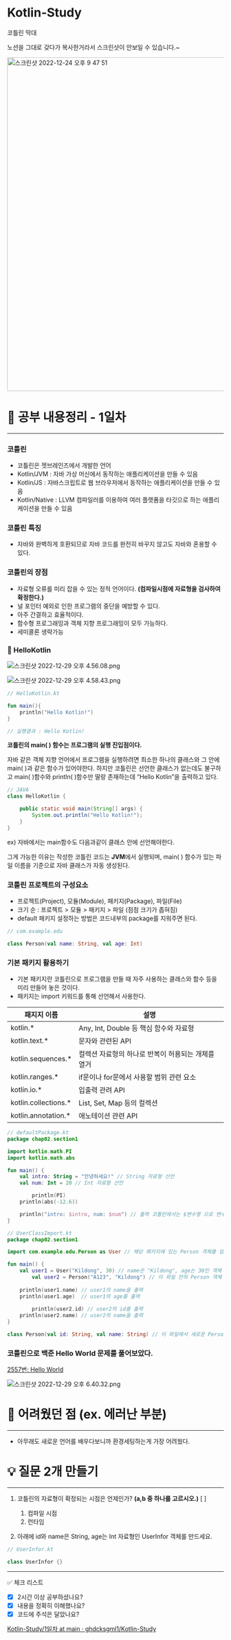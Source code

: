 # Kotlin-Study

코틀린 딱대

노션을 그대로 갖다가 복사한거라서 스크린샷이 안보일 수 있습니다.~

<img width="776" alt="스크린샷 2022-12-24 오후 9 47 51" src="https://user-images.githubusercontent.com/79779676/209934309-8d791a42-5ddf-4849-be61-6bbd90e822c6.png">

# 📘 공부 내용정리 - 1일차

---

### 코틀린

- 코틀린은 젯브레인즈에서 개발한 언어
- Kotlin/JVM : 자바 가상 머신에서 동작하는 애플리케이션을 만들 수 있음
- Kotlin/JS : 자바스크립트로 웹 브라우저에서 동작하는 애플리케이션을 만들 수 있음
- Kotlin/Native : LLVM 컴파일러를 이용하여 여러 플랫폼을 타깃으로 하는 애플리케이션을 만들 수 있음

### 코틀린 특징

- 자바와 완벽하게 호환되므로 자바 코드를 완전히 바꾸지 않고도 자바와 혼용할 수 있다.

### 코틀린의 장점

- 자료형 오류를 미리 잡을 수 있는 정적 언어이다. **(컴파일시점에 자료형을 검사하여 확정한다.)**
- 널 포인터 예외로 인한 프로그램의 중단을 예방할 수 있다.
- 아주 간결하고 효율적이다.
- 함수형 프로그래밍과 객체 지향 프로그래밍이 모두 가능하다.
- 세미콜론 생략가능

### 🙌 HelloKotlin

![스크린샷 2022-12-29 오후 4.56.08.png](https://s3-us-west-2.amazonaws.com/secure.notion-static.com/db9c5ce4-b9ba-44e7-8d93-ce7ace9fab73/%E1%84%89%E1%85%B3%E1%84%8F%E1%85%B3%E1%84%85%E1%85%B5%E1%86%AB%E1%84%89%E1%85%A3%E1%86%BA_2022-12-29_%E1%84%8B%E1%85%A9%E1%84%92%E1%85%AE_4.56.08.png)

![스크린샷 2022-12-29 오후 4.58.43.png](https://s3-us-west-2.amazonaws.com/secure.notion-static.com/ddfaaa2a-76c7-46a5-b441-6e5c370bbe08/%E1%84%89%E1%85%B3%E1%84%8F%E1%85%B3%E1%84%85%E1%85%B5%E1%86%AB%E1%84%89%E1%85%A3%E1%86%BA_2022-12-29_%E1%84%8B%E1%85%A9%E1%84%92%E1%85%AE_4.58.43.png)

```kotlin
// HelloKotlin.kt

fun main(){
	println("Hello Kotlin!")
}

// 실행결과 : Hello Kotlin!
```

**코틀린의 main( ) 함수는 프로그램의 실행 진입점이다.**

자바 같은 객체 지향 언어에서 프로그램을 실행하려면 최소한 하나의 클래스와 그 안에 main( )과 같은 함수가 있어야한다. 하지만 코틀린은 선언한 클래스가 없는데도 불구하고 main( )함수와 println( )함수만 딸랑 존재하는데 “Hello Kotlin”을 출력하고 있다.

```java
// JAVA
class HelloKotlin {

	public static void main(String[] args) {
		System.out.println("Hello Kotlin!");
	}
}
```

ex) 자바에서는 main함수도 다음과같이 클래스 안에 선언해야한다.

그게 가능한 이유는 작성한 코틀린 코드는 **JVM**에서 실행되며, main( ) 함수가 있는 파일 이름을 기준으로 자바 클래스가 자동 생성된다.

### 코틀린 프로젝트의 구성요소

- 프로젝트(Project), 모듈(Module), 패키지(Package), 파일(File)
- 크기 순 : 프로젝트 > 모듈 > 패키지 > 파일 (점점 크기가 좁혀짐)
- default 패키지 설정하는 방법은 코드내부의 package를 지워주면 된다.

```kotlin
// com.example.edu

class Person(val name: String, val age: Int)
```

### 기본 패키지 활용하기

- 기본 패키지란 코틀린으로 프로그램을 만들 때 자주 사용하는 클래스와 함수 등을 미리 만들어 놓은 것이다.
- 패키지는 import 키워드를 통해 선언해서 사용한다.

| 패지지 이름 | 설명 |
| --- | --- |
| kotlin.* | Any, Int, Double 등 핵심 함수와 자료형 |
| kotlin.text.* | 문자와 관련된 API |
| kotlin.sequences.* | 컬렉션 자료형의 하나로 반복이 허용되는 개체를 열거 |
| kotlin.ranges.* | if문이나 for문에서 사용할 범위 관련 요소 |
| kotlin.io.* | 입출력 관려 API |
| kotlin.collections.* | List, Set, Map 등의 컬렉션 |
| kotlin.annotation.* | 애노테이션 관련 API |

```kotlin
// defaultPackage.kt
package chap02.section1

import kotlin.math.PI
import kotlin.math.abs

fun main() {
    val intro: String = "안녕하세요!" // String 자료형 선언
    val num: Int = 20 // Int 자료형 선언

		println(PI)
    println(abs(-12.6))

    println("intro: $intro, num: $num") // 출력 코틀린에서는 $변수명 으로 변수를 출력할 수 있다.
}
```

```kotlin
// UserClassImport.kt
package chap02.section1

import com.example.edu.Person as User // 해당 패키지에 있는 Person 객체를 임포트해온다. 하지만, 이 클래스에서는 User로 이름을 정의한다.

fun main() {
    val user1 = User("Kildong", 30) // name은 "Kildong", age는 30인 객체 생성
		val user2 = Person("A123", "Kildong") // 이 파일 안의 Person 객체 생성
    
    println(user1.name) // user1의 name을 출력
    println(user1.age)  // user1의 age를 출력
		
		println(user2.id) // user2의 id를 출력
    println(user2.name) // user2의 name을 출력
}

class Person(val id: String, val name: String) // 이 파일에서 새로운 Person 객체를 정의한다.
```

### 코틀린으로 백준 Hello World 문제를 풀어보았다.

[2557번: Hello World](https://www.acmicpc.net/problem/2557)

![스크린샷 2022-12-29 오후 6.40.32.png](https://s3-us-west-2.amazonaws.com/secure.notion-static.com/2ea849d3-040f-43e6-a1d8-c2c7e38146eb/%E1%84%89%E1%85%B3%E1%84%8F%E1%85%B3%E1%84%85%E1%85%B5%E1%86%AB%E1%84%89%E1%85%A3%E1%86%BA_2022-12-29_%E1%84%8B%E1%85%A9%E1%84%92%E1%85%AE_6.40.32.png)

# 🥲 어려웠던 점 (ex. 에러난 부분)

---

- 아무래도 새로운 언어를 배우다보니까 환경세팅하는게 가장 어려웠다.

# 💡 질문 2개 만들기

---

1. 코틀린의 자료형이 확정되는 시점은 언제인가? **(a,b 중 하나를 고르시오.)**   [       ]
    1. 컴파일 시점
    2. 런타임

1. 아래에 id와 name은 String, age는 Int 자료형인 UserInfor 객체를 만드세요.

```kotlin
// UserInfor.kt

class UserInfor {}
```

---

<aside>
✅ 체크 리스트

- [x]  2시간 이상 공부하셨나요?
- [x]  내용을 정확히 이해했나요?
- [x]  코드에 주석은 달았나요?
</aside>

[Kotlin-Study/1일차 at main · ghdcksgml1/Kotlin-Study](https://github.com/ghdcksgml1/Kotlin-Study/tree/main/1%EC%9D%BC%EC%B0%A8)

<br><br><br><br>

# 📘 공부 내용정리 - 2일차

---

### val과 var의 차이점

- val : 최초로 지정한 변수의 값으로 초기화하고 더 이상 바꿀 수 없는 읽기 전용 변수가 된다. **(java의 final)**
- var : 최초로 지정한 변수의 초깃값이 있더라고 값을 바꿀 수 있다.

**(책에서는 val로 변수를 선언해 놓고, 변경해야 할 때 var로 바꾸는 방법을 권장하고 있음)**

![스크린샷 2022-12-30 오후 1.35.02.png](https://s3-us-west-2.amazonaws.com/secure.notion-static.com/07309e86-da18-4bbd-8d95-ca369732c613/%E1%84%89%E1%85%B3%E1%84%8F%E1%85%B3%E1%84%85%E1%85%B5%E1%86%AB%E1%84%89%E1%85%A3%E1%86%BA_2022-12-30_%E1%84%8B%E1%85%A9%E1%84%92%E1%85%AE_1.35.02.png)

```kotlin
val username = "Kildong" // 코틀린이 자료형을 추론하여 username의 자료형을 String으로 결정한다.
var username // (Error!) 자료형을 지정하지 않은 변수는 사용할 수 없다.
```

**정리 : 값을 할당하지 않으면서 변수를 선언할 수는 없다.**

```kotlin
// ValVar.kt
package chap02.section2

fun main( ) {
    val number = 10 // number 변수는 Int형으로 추론
    var language = "Korean" // language 변수는 String으로 추론
    val secondNumber: Int = 20 // secondNumber 변수는 자료형을 Int형으로 명시적으로 지정
    language = "English" // var 키워드로 선언한 변수는 값을 다시 할당할 수 있음

    println("number: $number") // number 출력
    println("language: $language") // language 출력 (기존 Korean에서 English로 바뀌었다.)
    println("secondNumber: $secondNumber") // secondNumber 출력
}
```

### 변수명을 지을 때 주의사항

- 변수 이름은 123abc와 같이 숫자로 시작하면 안 된다.
- 변수 이름에는 while, if와 같이 코틀린에서 사용되는 키워드를 쓸 수 없다.
- 변수 이름은 의미 있는 단어를 사용하여 만드는 것이 좋다.
- 여러 단어를 사용하여 변수 이름을 지을 때 카멜 표기법을 사용하는 것이 좋다. (ex. userName, userInfor)

### 자료형 (참조형과 기본형)

- 기본형 : int, double, long, float **(JAVA 기준)**
- 참조형 : String, Integer, Double, Date **(JAVA 기준)**

코틀린은 참조형만 사용한다. **(기존에 성능 최적화를 위해 참조형을 기본형으로 바꾸는 불필요한 작업을 없애줌.)**

참조형만 사용하는 것 같지만, 컴파일 과정을 거치면 참조형이 기본형으로 바뀐다. (자동으로 최적화 수행)

## 코틀린의 자료형

### 정수 자료형

| 자료형 | 크기 | 값의 범위 |
| --- | --- | --- |
| Long | 8바이트(64비트) | -2^63 ~ 2^63-1 |
| Int | 4바이트(32비트) | -2^31 ~ 2^31-1 |
| Short | 2바이트(16비트) | -2^15 ~ 2^15-1 |
| Byte | 1바이트(8비트) | -2^7 ~ 2^7-1 |

### 부호가 없는 정수 자료형 (unsigned)

| 자료형 | 크기 | 값의 범위 |
| --- | --- | --- |
| ULong | 8바이트(64비트) | 2^64-1 |
| UInt | 4바이트(32비트) | 2^32-1 |
| UShort | 2바이트(16비트) | 2^16-1 |
| UByte | 1바이트(8비트) | 2^8-1 |

💡 **꿀팁 : 언더스코어로 자릿값을 구분할 수 있다.**

```kotlin
val number: Int = 1_000_000 // 백만
```

### 실수 자료형

| 자료형 | 크기 | 값의 범위 |
| --- | --- | --- |
| Double | 8바이트(64비트) | 약 4.9E - 324 ~ 1.7E + 308 |
| Float | 4바이트(32비트) | 약 1.4E - 45 ~ 3.4E + 38 |

```kotlin
val exp01 = 3.14 // Double
val exp02 = 3.14F // Float
```

💡 **꿀팁 : 부동 소수점 옮기기**

```kotlin
val exp03 = 3.14E2 // 314
val exp04 = 3.14E-2 // 0.0314
```

```kotlin
// MinMax.kt
package chap02.section2

fun main() {
    println("Byte min: ${Byte.MIN_VALUE}, max: ${Byte.MAX_VALUE}")
    println("Short min: ${Short.MIN_VALUE}, max: ${Short.MAX_VALUE}")
    println("Int min: ${Int.MIN_VALUE}, max: ${Int.MAX_VALUE}")
    println("Long min: ${Long.MIN_VALUE}, max: ${Long.MAX_VALUE}")
    println("Float min: ${Float.MIN_VALUE}, max: ${Float.MAX_VALUE}")
    println("Double min: ${Double.MIN_VALUE}, max: ${Double.MAX_VALUE}")
}

-- 실행결과 --
Byte min: -128, max: 127
Short min: -32768, max: 32767
Int min: -2147483648, max: 2147483647
Long min: -9223372036854775808, max: 9223372036854775807
Float min: 1.4E-45, max: 3.4028235E38
Double min: 4.9E-324, max: 1.7976931348623157E308
```

### 논리 자료형

| 자료형 | 크기 | 값의 범위 |
| --- | --- | --- |
| Boolean | 1비트 | true, false |

```kotlin
val isOpen = true // Boolean형으로 추론
val isUploaded: Boolean // 변수를 선언만 한 경우 자료형을 반드시 명시
```

### 문자 자료형 (음수 존재 x)

| 자료형 | 크기 | 값의 범위 |
| --- | --- | --- |
| Char | 2바이트(16비트) | 0 ~ 2^15 - 1 |

```kotlin
val ch = 'c' // ch는 Char로 추론
val ch2: Char // 변수를 선언만 한 경우 자료형을 반드시 명시
```

```kotlin
val ch = 'A'
println("${ch + 1}") // B

val chNum: Char = 65 // (Error!) 숫자를 사용하여 선언하는 것은 금지
val code: Int = 65
val chFromCode: Char = code.toChar() // code에 해당하는 문자를 할당
println(chFromCode) // A

val ch4: Char = 'ab' // (Error!) 두개 이상의 문자를 담을 수 없다.
```

```kotlin
// StringTest.kt
package chap02.section2

fun main() {
    var str1: String = "Hello"
    var str2: String = "World"
    var str3: String = "Hello"

    println("str1 === str2: ${str1 === str2}")
    println("str1 === str3: ${str1 === str3}")
}

-- 실행결과 --
str1 === str2: false
str1 === str3: true
```

str1과 str3는 같은 문자열을 사용하기 때문에 같은 곳을 참조해서 ‘===’결과 true가 반환됨.

### 형식화된 다중 문자열 출력해 보기

```kotlin
// FormattedString.kt
package chap02.section2

fun main() {
    val num = 10
    val formattedString = """
        var a = 6
        var b = "Kotlin"
        println(a + num)
        """
    println(formattedString)
}

-- 실행결과 --
				var a = 6
        var b = "Kotlin"
        println(a + num)
```

### 자료형에 별명 붙이기

- typealias 라는 키워드를 사용한다.

```kotlin
typealias Username = String // String을 Username이라고 부를게~
val user: Username = "Kildong" // String자료형 선언
```

### null을 허용한 변수 검사하기

- 코틀린은 변수를 사용할 때 반드시 값이 할당되어 있어야 한다는 원칙이 있다.
- 만약 값이 할당되지 않은 변수를 사용하면 코틀린에서 오류가 발생한다.
- null 상태인 변수를 허용하려면 물음표(?) 기호를 사용해 선언해야 한다.

```kotlin
// NullTest.kt
package chap02.section3

fun main() {
    var str1: String = "Hello Kotlin"
    str1 = null // (Error!)
    println("str1: $str1")
}

---------------------------------------

package chap02.section3

fun main() {
    var str1: String? = "Hello Kotlin"
    str1 = null
    println("str1: $str1")
}
```

### 세이프 콜

- 세이프 콜이란 null이 할당되어 있을 가능성이 있는 변수를 검사하여 안전하게 호출할 수 있도록 도와주는 기법을 말한다.
- 호출할 변수 뒤에 ?.를 작성하면 된다.

```kotlin
println("str1: ${str1?.length}") // str1을 세이프 콜로 안전하게 호출
```

### non-null 단정 기호

- non-null은 변수에 할당된 값이 null이 아님을 단정하므로 컴파일러가 null 검사 없이 무시한다.
- 하지만, 실행 중에 NPE을 발생시킨다.

### 세이프 콜과 엘비스 연산자를 활용한 안전하게 null 사용하기

- 엘비스 연산자는 변수가 null인지 아닌지 검사하여 null이 아니라면 왼쪽 식을 그대로 실행하고, null이라면 오른쪽 식을 진행한다. (3항 연산자)

```kotlin
// SafeCallandElvis.kt
package chap02.section3

fun main() {
    var str1: String? = "Hello Kotlin"
    str1 = null

    println("str1: $str1 length: ${str1?.length ?: -1}")
}
```

### 자료형 변환

- 코틀린에서는 자바와는 다르게 자료형이 자동으로 변환되지 않는다. 따라서, 자료형을 바꿔주는 메서드를 활용해야한다.

```kotlin
val a: Int = 1
val b: Double = a // (Error!)
val c: Int = 1.1 // (Error!)
---------------------------

val b: Double = a.toDouble()
```

### 이중 등호(==)와 삼중 등호(===)

- 이중등호(==) : 단순히 값만 비교할 때 이중 등호를 사용한다.
- 삼중등호(===) : 값과 상관없이 참조가 동일하면 true를 반환한다.

```kotlin
package chap02.section3

fun main() {
    val a: Int = 128
    val b = a
    println(a === b) // 자료형이 기본형인 int형이 되어 값이 동일하므로 true

    var c: Int? = a
    val d: Int? = a
    val e: Int? = c
    c = 129
    println(c == d) // 값의 내용만 비교하는 경우 동일하므로 true
    println(c === d) // 값의 내용은 같지만 참조 주소를 비교해 다른 객체(주소 다름)이므로 false
    println(c === e) // 값의 내용도 같고 참조된 객체도 동일(주소 동일)하므로 true
}
```

Int?형으로 선언하게되면 참조형으로 저장된다. **(Int형은 겉으론 참조형이지만 자바 클래스 변환과정에서 기본형으로 변환됨.)**

![스크린샷 2022-12-30 오후 4.21.26.png](https://s3-us-west-2.amazonaws.com/secure.notion-static.com/8993646e-82d3-48c0-a96c-4d012a42a803/%E1%84%89%E1%85%B3%E1%84%8F%E1%85%B3%E1%84%85%E1%85%B5%E1%86%AB%E1%84%89%E1%85%A3%E1%86%BA_2022-12-30_%E1%84%8B%E1%85%A9%E1%84%92%E1%85%AE_4.21.26.png)

### 스마트 캐스트

- 어떤 값이 정수일 수도 있고, 실수일 수도 있을 때 그때마다 자료형을 변환해야하는 번거로움을 해소해주는 객체
- Number를 사용한다.

```kotlin
// NumberTest.kt
package chap02.section3

fun main() {
    var test: Number = 12.2
    println("${test}")

    test = 12
    println("$test")

    test = 120L
    println("$test")

    test += 12.0f
    println("$test")
}
```

### 자료형 검사하기 (자바의 instance of)

- 변수의 자료형을 알아낼 때에는 is 키워드를 사용하면 된다.
- is의 왼쪽 항의 변수가 오른쪽 항의 자료형과 같으면 true를, 아니면 false를 반환한다.

```kotlin
package chap02.section3

fun main() {
    val num = 256

    if(num is Int){ // num이 Int일 때
        println(num)
    } else if(num !is Int) { // num이 Int가 아닐 때
        println("Not a Int")
    }
}
```

### as에 의한 스마트 캐스트

- as는 형 변환이 가능하지 않으면 예외를 발생 시킨다.

```kotlin
val x: String = y as String

// y가 null이 아니면 String으로 형 변환되어 x에 할당된다. y가 null이면 형 변환을 할 수 없으므로
// 예외가 발생한다.

// null 가능성까지 고려하여 예외 발생을 피하려고 하는 경우 아래와 같이 작성 가능
val x: String? = y as? String
```

### 묵시적 변환

- Any형은 자료형이 특별히 정해지지 않은 경우에만 사용한다. **(JAVA의 Object와 비슷하다.)**
- 모든 클래스의 부모클래스이다.

```kotlin
// AnyCasting.kt
package chap02.section3

fun main() {
    var a: Any = 1
    a = 20L
    a = "asdfasf" // 어떠한 형 변환을 하더라도 예외가 발생하지 않는다.
    println("a: $a type: ${a.javaClass}")
}
```

```kotlin
// AnyArgTest.kt
package chap02.section3

fun main() {
    check("hello") // 문자열 인자
    check(5) // Int형 인자
}

fun check(x: Any) { // Any이기 때문에 유연하게 인자를 받을 수 있다.
    if (x is String) {
        println("x is String: $x")
    }
    if (x is Int) {
        println("x is Int: $x")
    }

}
```

### 산술 연산자의 종류

![스크린샷 2022-12-30 오후 4.38.26.png](https://s3-us-west-2.amazonaws.com/secure.notion-static.com/bc81fe89-7ec0-48ef-ba70-3fc0819be17a/%E1%84%89%E1%85%B3%E1%84%8F%E1%85%B3%E1%84%85%E1%85%B5%E1%86%AB%E1%84%89%E1%85%A3%E1%86%BA_2022-12-30_%E1%84%8B%E1%85%A9%E1%84%92%E1%85%AE_4.38.26.png)

### 대입 연산자

![스크린샷 2022-12-30 오후 4.40.57.png](https://s3-us-west-2.amazonaws.com/secure.notion-static.com/74af91da-1b3b-41fa-96fb-24e71d392655/%E1%84%89%E1%85%B3%E1%84%8F%E1%85%B3%E1%84%85%E1%85%B5%E1%86%AB%E1%84%89%E1%85%A3%E1%86%BA_2022-12-30_%E1%84%8B%E1%85%A9%E1%84%92%E1%85%AE_4.40.57.png)

### 증가 감소 연산자

![스크린샷 2022-12-30 오후 4.41.30.png](https://s3-us-west-2.amazonaws.com/secure.notion-static.com/5817352e-098e-4728-86c1-711a88f421c4/%E1%84%89%E1%85%B3%E1%84%8F%E1%85%B3%E1%84%85%E1%85%B5%E1%86%AB%E1%84%89%E1%85%A3%E1%86%BA_2022-12-30_%E1%84%8B%E1%85%A9%E1%84%92%E1%85%AE_4.41.30.png)

### 비교 연산자

![스크린샷 2022-12-30 오후 4.42.07.png](https://s3-us-west-2.amazonaws.com/secure.notion-static.com/c44666cc-0af1-43d8-a589-6073249fb1fa/%E1%84%89%E1%85%B3%E1%84%8F%E1%85%B3%E1%84%85%E1%85%B5%E1%86%AB%E1%84%89%E1%85%A3%E1%86%BA_2022-12-30_%E1%84%8B%E1%85%A9%E1%84%92%E1%85%AE_4.42.07.png)

![스크린샷 2022-12-30 오후 4.42.26.png](https://s3-us-west-2.amazonaws.com/secure.notion-static.com/d5bf07ad-1e46-4194-b8d7-9c76cbacf024/%E1%84%89%E1%85%B3%E1%84%8F%E1%85%B3%E1%84%85%E1%85%B5%E1%86%AB%E1%84%89%E1%85%A3%E1%86%BA_2022-12-30_%E1%84%8B%E1%85%A9%E1%84%92%E1%85%AE_4.42.26.png)

### 논리 연산자

![스크린샷 2022-12-30 오후 4.42.53.png](https://s3-us-west-2.amazonaws.com/secure.notion-static.com/3e3e3407-6d9b-434c-a8bb-77400c6be5a7/%E1%84%89%E1%85%B3%E1%84%8F%E1%85%B3%E1%84%85%E1%85%B5%E1%86%AB%E1%84%89%E1%85%A3%E1%86%BA_2022-12-30_%E1%84%8B%E1%85%A9%E1%84%92%E1%85%AE_4.42.53.png)

### 비트 연산자

![스크린샷 2022-12-30 오후 4.45.40.png](https://s3-us-west-2.amazonaws.com/secure.notion-static.com/8b925abd-773a-4c2e-8c7c-4d688133fc69/%E1%84%89%E1%85%B3%E1%84%8F%E1%85%B3%E1%84%85%E1%85%B5%E1%86%AB%E1%84%89%E1%85%A3%E1%86%BA_2022-12-30_%E1%84%8B%E1%85%A9%E1%84%92%E1%85%AE_4.45.40.png)

```kotlin
// BitsShift.kt
package chap02.section4

fun main() {
    var x = 4
    var y = 0b0000_1010
    var z = 0x0F

    println("x shl 2 -> ${x shl 2}")
    println("x.inv( ) -> ${x.inv()}")

    println("y shr 2 -> ${y/4}, ${y shr 2}")
    println("x shl 4 -> ${x*16}, ${x shl 4}")
    println("z shl 4 -> ${z*16}, ${z shl 4}")

    x= 64
    println("x shr 4 -> ${x/4}, ${x shr 2}")
}

-- 실행 결과 --
x shl 2 -> 16
x.inv( ) -> -5
y shr 2 -> 2, 2
x shl 4 -> 64, 64
z shl 4 -> 240, 240
x shr 4 -> 16, 16

// LogicalBitwise.kt
package chap02.section4

fun main() {
    val number1 = 12
    val number2 = 25
    val result: Int

    result = number1 or number2
    println(result)
}

-- 실행 결과 --
29
```

# 🥲 어려웠던 점 (ex. 에러난 부분)

---

### 이중 등호와 삼중 등호 부분

- 코틀린에서는 모든 변수 선언을 할때 자료형을 참조형으로 선언한다. 코틀린의 참조형은 자바 클래스로 변환 될때에는 기본형으로 바뀌게 되는데, 특이하게 null을 허용하는 변수를 선언할 때에는 자바 클래스로 변환을 하더라고 참조형으로 남아있다.

```kotlin
val x: String? = "abcd"
```

# 💡 질문 2개 만들기

---

1. 아래 코드의 실행결과를 작성하시오.

```kotlin
// StringTest.kt
package chap02.section2

fun main() {
    var str1: String = "Hello"
    var str3: String = "Hello"

    println("str1 === str3: ${str1 === str3}")
}

-- 실행결과 --
str1 === str3: true
```

이번 강의에서 위과 같은 코드가 나왔을때 문자열이 같기 때문에 같은 객체를 가리키므로, 실행결과가 true가 나온것을 알 수 있었다.

**그렇다면, 아래의 실행결과는?**

```kotlin
fun main( ) {
	val num: Int = 3

	val str1: String = "ab$num"
	val str2: String = "ab$num"

	println(str1 === str2)
}

// 실행결과 : 
```

1. xor 연산을 이용해 값을 swap하는 코드를 짜보세요.

```kotlin
fun main {
	var a: Int = 10
	var b: Int = 20

	// 코드삽입 //

	////////////

	println("a: $a")
	println("b: $b")

}
```

---

<aside>
✅ 체크 리스트

- [x]  2시간 이상 공부하셨나요?
- [x]  내용을 정확히 이해했나요?
- [x]  코드에 주석은 달았나요?
</aside>

[Kotlin-Study/2일차/KotlinProgramming at main · ghdcksgml1/Kotlin-Study](https://github.com/ghdcksgml1/Kotlin-Study/tree/main/2%EC%9D%BC%EC%B0%A8/KotlinProgramming)

<br><br><br><br>

# 📘 공부 내용정리 - 3일차

---

![스크린샷 2023-01-02 오전 9.44.01.png](https://s3-us-west-2.amazonaws.com/secure.notion-static.com/cfa23c9d-1944-4363-b0a6-a3dad39373e3/%E1%84%89%E1%85%B3%E1%84%8F%E1%85%B3%E1%84%85%E1%85%B5%E1%86%AB%E1%84%89%E1%85%A3%E1%86%BA_2023-01-02_%E1%84%8B%E1%85%A9%E1%84%8C%E1%85%A5%E1%86%AB_9.44.01.png)

1. fun 키워드로 함수 선언 시작하기
- 모든 함수는 fun이라는 키워드로 시작한다. 덧셈 함수도 마찬가지로 함수를 선언하기 위하여 fun 키워드를 사용했다.
1. 함수 이름 짓기
2. 매개변수 정의하기
- 매개변수는 쉼표(,)와 함께 여러 개를 지정할 수 있고 반드시 콜론(:)과 함께 자료형을 명시해 주어야 합니다. 덧셈 함수는 a와 b라는 매개변수를 통해 더할 값을 입력받습니다. 매개변수의 자료형은 모두 Int형으로 명시했다.
1. 반환값의 자료형 명시하기
- 함수가 반환하는 값이 있다면 반환값의 자료형도 반드시 명시해야 한다.
1. 함수의 본문 완성하기
2. 값 반환하기
- 반환값이 없다면 이 과정은 생략 가능하다.

```kotlin
fun 함수 이름([변수 이름: 자료형, 변수 이름: 자료형..]): [반환값의 자료형] {
	표현식..
	[return 반환값]
}
```

### sum( ) 함수 선언하고 호출하기

```kotlin
// sumFunc.kt
package chap03.section1

fun sum(a: Int, b: Int): Int = a + b

fun main() {
    val result1 = sum(3, 2)
    val result2 = sum(6, 7)

    println(result1)
    println(result2)
}
```

### 인자와 매개변수의 차이

- 매개변수와 인자는 같은 역할을 하는 것처럼 보이기 때문에 착각하기 쉽다. 하지만 이 둘은 명확하게 구분할 수 있는 개념이다. 함수를 선언할 때는 매개변수라고 함수를 호출할 때는 인자라고 부른다.
- ex) a: Int, b: Int 부분이 매개변수, sum(3, 2)에서 3, 2는 인자

### 함수의 호출과 메모리

```kotlin
// MaxFunc.kt
package chap03.section1

import java.lang.Integer.max

fun main() { // 최초의 스택 프레임
    val num1 = 10
    val num2 = 3
    val result: Int

    result = max(10, 3) // 두 번째 스택 프레임
}

fun max(a: Int, b: Int) = if (a>b) a else b
```

![스크린샷 2023-01-02 오전 10.03.20.png](https://s3-us-west-2.amazonaws.com/secure.notion-static.com/937c47ab-9f7f-4f58-823e-f839160749b2/%E1%84%89%E1%85%B3%E1%84%8F%E1%85%B3%E1%84%85%E1%85%B5%E1%86%AB%E1%84%89%E1%85%A3%E1%86%BA_2023-01-02_%E1%84%8B%E1%85%A9%E1%84%8C%E1%85%A5%E1%86%AB_10.03.20.png)

### 반환값이 없는 함수

- 함수의 반환값은 생략할 수 있다. 예를 들어, 두 인자를 그대로 출력하는 함수는 값을 반환하지 않아도 된다.
- return문은 생략할 수 있다. 그 대신 반환값의 자료형을 Unit으로 지정하거나 생략할 수 있습니다.

```kotlin
func printSum(a: Int, b: Int): Unit {
		println("sum of $a and $b is ${a+b}")
}
```

Unit과 void의 차이점

- Unit은 자바의 void형과 대응한다. 하지만 void는 정말로 아무것도 반환하지 않고 Unit은 특수한 객체를 반환한다는 차이점이 있다.

### 매개변수 제대로 활용하기

- 인자가 들어오지 않았을때 default값을 지정할 수 있다.

```kotlin
fun add(name: String, email: String = "default") { }

// email이 인자로 들어오지 않을 경우 email = "default"가 된다.
// 매개변수에 기본값이 들어있지 않을 경우, 모든 인자를 채워넣어줘야 한다.
```

```kotlin
// DefaultParameter.kt
package chap03.section1

fun main() {
    val name = "홍길동"
    val email = "hong@example.kr"

    add(name)
    add(name, email)
    add("둘리", "dooly@example.kr")
    defaultArgs()
    defaultArgs(200)

}

fun add(name: String, email: String = "default") {
    val output = "${name}님의 이메일은 ${email}입니다."
    println(output)
}

fun defaultArgs(x: Int = 100, y: Int = 200) {
    println(x+y)

}
```

### 매개변수 이름과 함께 함수 호출하기

- 매개변수가 너무 많은 함수를 호출하다 보면 매개변수의 순서가 헷갈릴 수 있다. 그래서 코틀린은 매개변수의 이름과 함께 인자를 전달하는 방법을 제공한다.

```kotlin
// NamedParam.kt
package chap03.section1

fun main() {
    namedParam(x = 200, z = 100)
    namedParam(z = 150) // z는 기본값을 지정하지 않았으므로 꼭 넣어줘야한다.

}

fun namedParam(x: Int = 100, y: Int = 200, z: Int) {
    println(x + y + z)

}
```

### 매개변수의 개수가 고정되지 않은 함수 사용하기

- 가변 인자를 사용하면, 같은 역할을 하는데 매개변수만 늘어나는 함수를 한가지 기능으로 묶어줄 수 있다.
- 변수명 앞에 vararg 키워드를 넣어준다.

```kotlin
//VarargsTest
package chap03.section1

fun main() {
    normalVarargs(1,2,3,4)
    normalVarargs(4,5,6)
}

fun normalVarargs(vararg counts: Int) {
    for (num in counts) {
        print("$num ")
    }
    println()
}
```

### 함수형 프로그래밍이란?

- 함수형 프로그래밍은 순수 함수를 작성하여 프로그램의 부작용을 줄이는 프로그래밍 기법
- 순수 함수 : 함수에 같은 인자를 넣었을 때 항상 같은 결과를 반환하는 함수 **(부작용이 없는 함수),** 그리고 부작용이 없는 함수는 함수 외부의 어떤 상태도 바꾸지 않는다.
- 순수 함수가 아닌 함수의 예

```kotlin
fun check( ) {
		val test = User.grade( ) // check() 함수에 없는 외부의 User 객체를 사용한다.
		if (test != null) process(test) // 변수 test는 User.grade()의 실행 결과에 따라 달라진다.
}
```

### 람다식

- 다른 함수의 인자로 넘기는 함수
- 함수의 결괏값으로 반환하는 함수
- 변수에 저장하는 함수

```kotlin
{x,y -> x+y}
```

### 일급 객체의 특징

- 일급 객체는 함수의 인자로 전달할 수 있다.
- 일급 객체는 함수의 반환값에 사용할 수 있다.
- 일급 객체는 변수에 담을 수 있다.

람다식의 경우 일급 객체의 특징을 가진 이름 없는 함수

### 고차 함수

- 다른 함수를 인자로 사용하거나 함수를 결괏값으로 반환하는 함수

```kotlin
fun main() {
		println(highFunc({x, y -> x + y}, 10, 20)) // 람다식 함수를 인자로 넘긴다.
}

fun highFunc(sum: (Int, Int) -> Int, a: Int, b: Int): Int = sum(a,b) // sum 매개변수는 함수
```

![스크린샷 2023-01-02 오전 11.01.17.png](https://s3-us-west-2.amazonaws.com/secure.notion-static.com/5b475845-65be-4ed4-a525-145832632513/%E1%84%89%E1%85%B3%E1%84%8F%E1%85%B3%E1%84%85%E1%85%B5%E1%86%AB%E1%84%89%E1%85%A3%E1%86%BA_2023-01-02_%E1%84%8B%E1%85%A9%E1%84%8C%E1%85%A5%E1%86%AB_11.01.17.png)

### 일반 함수를 인자나 반환값으로 사용하는 고차 함수

```kotlin
// FuncArgument.kt
package chap03.section3

fun main() {
    val res1 = sum(3, 2)
    val res2 = mul(sum(3,3), 2)
    
    println("res1: $res1, res2: $res2")
}

fun sum(a: Int, b: Int) = a+b
fun mul(a: Int, b: Int) = a*b
```

```kotlin
// 변수에 할당하는 람다식 함수 작성하기
// HighOrderTest
package chap03.section3

fun main() {
    var result: Int
    val multi = {x: Int, y:Int -> x * y}
    result = multi(10,20)
    println(result)
}
```

- 람다 표현식 **(아래는 모두 같은 표현이다.)**

```kotlin
val multi: (Int, Int) -> Int = {x: Int, y: Int -> x * y} // 생략되지 않은 전체 표현
val multi = {x: Int, y: Int -> x * y} // 선언 자료형 생략
val multi: (Int, Int) -> Int = {x, y -> x * y}
```

- 매개변수에 람다식 함수를 이용한 고차 함수

```kotlin
// HighOrderTest2.kt
package chap03.section3

fun main() {
    var result: Int
    result = highOrder({x,y -> x+y}, 10, 20)
    println(result)
}

fun highOrder(sum: (Int, Int) -> Int, a: Int, b: Int): Int {
    return sum(a,b);
}
```

- 인자와 반환값이 없는 람다식 함수

```kotlin
// HighOrderTest3.kt
package chap03.section3

fun main() {
    val out: () -> Unit = {println("Hello World!")}

    out()
    val new = out
    new()
}
```

- 값에 의한 호출로 람다식 사용하기

```kotlin
// CallByValue.kt
package chap03.section3

fun main() {
    val result = callByValue(lambda())
    println(result)
}

fun callByValue(b: Boolean): Boolean {
    println("callByValue function")
    return b
}

val lambda: () -> Boolean = {
    println("lambda function")
    true
}

-- 실행 결과 --
lambda function
callByValue function
true
```

- 람다식 이름을 사용해 호출하기

```kotlin
// CallByName.kt
package chap03.section3

fun main() {
    val result = callByName(otherLambda)
    println(result)
}

fun callByName(b: () -> Boolean): Boolean {
    println("callByName function")
    return b()
}

val otherLambda: () -> Boolean = {
    println("otherLambda function")
    true
}

-- 실행 결과 --
callByName function
otherLambda function
true
```

### 다른 함수의 참조에 의한 일반 함수 호출

- 람다식으로 선언한 자리에 일반 함수를 넣어주면 오류가 난다. 하지만 앞에 :: 를 붙여주면 일반함수도 람다식 자리에 넣어줄 수 있다.

```kotlin
// FunctionReference.kt
package chap03.section3

fun main() {
    val res1 = funcParam(3, 2, ::sum2)
    println(res1)
    
    hello(::text) // hello({x,y -> text(x,y)}) 과 같다.
    
    val likeLambda = ::sum2 // 일반 변수에 값처럼 할당할 수도 있다.
    println(likeLambda(6,6))
}

fun sum2(a: Int, b: Int) = a+b

fun text(a: String, b: String) = "Hi! $a $b"

fun funcParam(a: Int, b: Int, c: (Int, Int) -> Int): Int {
    return c(a,b)
}

fun hello(body: (String, String) -> String): Unit {
    println(body("Hello", "World"))
    
}
```

- 람다식의 매개변수 테스트하기

```kotlin
// ParamCount.kt
package chap03.section3

fun main() {
    noParam({ "Hello World!" })
    noParam { "Hello World!" }
}

fun noParam(out: () -> String) = println(out())
```

- 2개의 람다식을 매개변수로 가진 함수의 사용

```kotlin
// TwoLambdaParam.kt
package chap03.section3

fun main() {
    twoLambda({a,b -> "First $a $b"}, {"Second $it"})
    twoLambda({a,b -> "First $a $b"}) {"Second $it"}
}

fun twoLambda(first: (String, String) -> String,
    second: (String) -> String) {
    println(first("OneParam", "TwoParam"))
    println(second("OneParam"))
}
```

# 💡 질문 2개 만들기

---

1. 아래와 같이 정의된 람다식 안에 함수 sum을 넣으려면 어떻게 해야하는가?

```kotlin
fun main() {
		println(customFunc([빈칸], 10, 20))
}

fun customFunc(first: (Int, Int) -> Int, a: Int, b: Int): Int {
 		return first(a,b)
}

fun sum(a: Int, b: Int) = a + b

-- 실행 결과 --
30
```

1. 다음 람다식 중 잘못된 람다식은 ?? (p.121 참고)
    1. val lambda = {a: String, b: String → “$a $b”}
    2. val lambda: (String, String) → String = {”$a $b”}
    3. val lambda: (String, String) → String = {a: String, b: String → “$a $b”}

---

<aside>
✅ 체크 리스트

- [x]  2시간 이상 공부하셨나요?
- [x]  내용을 정확히 이해했나요?
- [x]  코드에 주석은 달았나요?
</aside>

[Kotlin-Study/3일차/KotlinProgramming/src/chap03 at main · ghdcksgml1/Kotlin-Study](https://github.com/ghdcksgml1/Kotlin-Study/tree/main/3%EC%9D%BC%EC%B0%A8/KotlinProgramming/src/chap03)

# 📘 공부 내용정리 - 4일차

---

### 고차 함수와 람다식의 사례 알아보기

```kotlin
fun <T> lock(reLock: ReentrantLock, body: ()->T): T {
		reLock.lock() // 잠그고 들어가기
		try{
				return body() // body 함수 실행
		}finally {
				reLock.unlock() // 열고 나오기
		}
}
```

- 공유자원을 접근하는 코드 보호하기

```kotlin
// LockHighOrder.kt
package chap03.section4

import java.util.concurrent.locks.ReentrantLock

var sharable = 1 // 보호가 필요한 공유 자원

fun main() {
    val reLock = ReentrantLock()
    lock(reLock, ::criticalFunc)
    lock(reLock, ::criticalFunc)
    lock(reLock, ::criticalFunc)

    println(sharable)
}

fun criticalFunc() {
		// 공유 자원 접근 코드 사용
    sharable += 1
}

fun <T> lock(reLock: ReentrantLock, body: ()->T): T{
    reLock.lock()
    try {
        return body()
    }finally {
        reLock.unlock()
    }

}
```

### 네트워크 호출 구현

- 콜백 함수 : 특정 이벤트가 발생하기까지 처리되지 않다가 이벤트가 발생하면 즉시 호출되어 처리되는 함수를 말한다.

// 생략

## 코틀린의 다양한 함수 알아보기

### 익명 함수

- 익명 함수란 일반 함수이지만 이름이 없는 것이다.

```kotlin
fun(x: Int, y:Int): Int = x + y // fun만 존재하고 이름이 없다

// 아래와 같이 변수 선언에 그대로 사용할 수 있다.
val add: (Int, Int) -> Int = fun(x,y) = x + y
val result = add(10,2)
```

- 익명함수를 사용하는 이유는? - 람다식에서 return이나 break, continue처럼 제어문을 사용하기 어렵기 때문이다. 함수 본문 조건식에 따라 함수를 중단하고 반환해야 하는 경우에는 익명 함수를 사용해야 한다.

### 인라인 함수

- 인라인 함수는 이 함수가 호출되는 곳에 함수 본문의 내용을 모두 복사해 넣어 함수의 분기 없이 처리되기 때문에 코드의 성능을 높일 수 있다.
- 인라인 함수는 코드가 복사되기 때문에 내용은 대게 짧게 작성한다.`
    
    ![스크린샷 2023-01-03 오후 12.01.24.png](https://s3-us-west-2.amazonaws.com/secure.notion-static.com/3ff7e1be-ee3c-4e6f-af87-df9eaaef1ef7/%E1%84%89%E1%85%B3%E1%84%8F%E1%85%B3%E1%84%85%E1%85%B5%E1%86%AB%E1%84%89%E1%85%A3%E1%86%BA_2023-01-03_%E1%84%8B%E1%85%A9%E1%84%92%E1%85%AE_12.01.24.png)
    

```kotlin
// InlineFunction.kt
package chap03.section5

fun main() {
    shortFunc(3) { println("First call : $it") }
    shortFunc(5) { println("Second call : $it") }
}

inline fun shortFunc(a: Int, out: (Int) -> Unit) {
    println("Before calling out()")
    out(a)
    println("After calling out()")

}
// 일반 함수와 같은 동작을 할 것 처럼 보이지만, 역컴파일 해보면
public static final void main() {
      int a$iv = 3;
      int $i$f$shortFunc = false;
      String var2 = "Before calling out()";
      System.out.println(var2);
      int var4 = false;
      String var5 = "First call : " + a$iv;
      System.out.println(var5);
      var2 = "After calling out()";
      System.out.println(var2);
      a$iv = 5;
      $i$f$shortFunc = false;
      var2 = "Before calling out()";
      System.out.println(var2);
      var4 = false;
      var5 = "Second call : " + a$iv;
      System.out.println(var5);
      var2 = "After calling out()";
      System.out.println(var2);
   }

// 다음과 같이 2회 복사가 이루어진 것을 볼 수 있다.
```

### 인라인 함수 제한하기

- 인라인 함수의 매개변수로 사용한 람다식의 코드가 너무 길거나 인라인 함수의 본문 자체가 너무 길면 컴파일러에서 성능 경고를 할 수 있다.
- 또한, 인라인 함수가 너무 많이 호출되면 오히려 코드 양만 늘어나서 좋지 않을 수도 있다.

```kotlin
// inline함수에 람다식이 들어가는 예
inline fun sub(out1: () -> Unit, out2: () -> Unit) [

// out1과 out2에 람다식이 그대로 복사되므로 코드의 양이 많아진다.

// 이를 해결하기 위해서 적절한 곳에 noinline을 사용하면 코드를 복사하는
// 것이 아닌 분기하여 호출된다.
inline fun sub(out1: () -> Unit, noinline out2: () -> Unit) {
```

- noline으로 람다식의 인라인 막기

```kotlin
package chap03.section5

fun main() {
    shortFunc2(3) { println("First call: $it") }
}

inline fun shortFunc2(a: Int, noinline out: (Int) -> Unit) {
    println("Before calling out()")
    out(a)
    println("After calling out()")
}
```

위 코드의 람다식 부분은 inline으로 복사되는 것이 아닌 분기처리가 됩니다.

### 인라인 함수와 비지역 반환

- 코트린에서는 익명 함수를 종료하기 위해서 return을 사용할 수 있다. 이때 특정 반환값 없이 return만 사용해야한다.

```kotlin
// LocalReturn.kt
package chap03.section5

fun main() {
    shortFun3(3) {
        println("First call: $it")
        return
    }

    println("Hi")
}

inline fun shortFun3(a: Int, out: (Int) -> Unit) {
    println("Before calling out()")
    out(a)
    println("After calling out()")
}
// Hi, After calling out()은 출력되지 않는다.
```

람다식 함수에서 return문을 만났지만 의도하지 않게 바깥의 함수인 shortFunc3( )가 반환 처리되었다. main( )도 마찬가지

해석 : 생각을 해보자 inline 키워드면, 위 코드에서 main( )함수에 shortFun3함수가 복사되어 들어있는거고, shortFun3의 매개변수 out도 inline이 적용되기 때문에 람다식도 분기처리가 아닌 복사가 되어있을 것이다. 따라서 return은 현재 main함수 안에 정의 되어있는 것이나 마찬가지이므로, return을 만나게 될 시 main함수에서 빠져나오게 되어 그 아래 모든 작업이 실행되지 않는 것이다.

### crossinline으로 비지역 반환 금지하기

- crossinline 키워드는 비지역 반환을 금지하는 람다식에 사용한다.
- 문맥이 달라져 인라인이 되지 않는 중첩된 람다식 함수는 return을 금지해야 한다. 따라서 crossinline을 사용하면 람다식에서 return문이 사용되었을 때 코드 작성 단계에서 오류를 보여줘 잘못된 비지역 반환을 방지할 수 있다.

```kotlin
// LocalReturnCrossinline.kt
package chap03.section5

fun main() {
    shortFunc4(3) {
        println("First call: $it")
        return@shortFunc4
    }
}

inline fun shortFunc4(a: Int, crossinline out: (Int) -> Unit) {
    println("Before calling out()")
    nestedFunc { out(a) }
    println("After calling out()")

}

fun nestedFunc(body: () -> Unit) {
    body()

}
```

### String 클래스에 나만의 확장 함수 추가하기

```kotlin
// ExtensionFunction.kt
package chap03.section5

fun main() {
    val source = "Hello World!"
    val target = "Kotlin"
    println(source.getLongString(target))
}

// String 클래스를 확장해 getLongString() 함수 추가
fun String.getLongString(target: String): String =
    if(this.length > target.length) this else target
```

확장 대상에 기존에 없는 새로운 멤버 메서드를 만들었다.

이렇게 확장 함수 기법을 사용하면 기존 클래스의 선언 구현부를 수정하지 않고 외부에서 손쉽게 기능을 확장할 수 있다.

만약, 확장 함수를 만들 때 확장하려는 대상에 동일한 이름의 멤버 함수 혹은 메서드가 존재한다면 항상 확장 함수보다 멤버 메서드가 우선으로 호출된다.

### 중위 함수

- 중위 표현법이란 클래스의 멤버를 호출할 때 사용하는 점(.)을 생략하고 함수 이름 뒤에 소괄호를 붙이지 않아 직관적인 이름을 사용할 수 있는 표현법

### 중위 함수의 조건

- 멤버 메서드 또는 확장 함수여야 한다.
- 하나의 매개변수를 가져야 한다.
- infix 키워드를 사용하여 정의한다.

```kotlin
// InfixFunction.kt
package chap03.section5

fun main() {
    val multi = 3 multiply 10
    println("multi: $multi")
}

infix fun Int.multiply(x: Int): Int {
    return this * x
}
```

## 꼬리 재귀 함수

- 재귀 함수 : 자기 자신을 다시 참조하는 방법

### 재귀 함수의 조건

- 무한 호출에 빠지지 않도록 탈출 조건을 만들어 둔다.
- 스택 영역을 이용하므로 호출 횟수를 무리하게 많이 지정해 연산하지 않는다.
- 코드를 복잡하지 않게 한다.

코틀린에서는 꼬리 재귀 함수를 통해 스택 오버플로 현상을 해결할 수 있다.

이 방식은 스택에 계속  쌓이는 방식이 아닌 꼬리를 무는 형태로 반복한다.

```kotlin
// 일반적인 팩토리얼 재귀함수
package chap03.section5

fun main() {
    val number = 4
    val result: Long

    result = factorial(number)
    println("Factorial: $number -> $result")
}

fun factorial(n: Int): Long {
    return if(n == 1) n.toLong() else n* factorial(n-1)

}

// 꼬리 재귀를 이용한 팩토리얼
package chap03.section5

fun main() {
    val number = 5
    println("Factorial: $number -> ${factorial(number)}")
}

tailrec fun factorial(n: Int, run: Int = 1): Long {
    return if(n == 1) run.toLong() else factorial(n-1, run*n)

}
// factorial(n-1, run*n)은 인자 안에서 팩토리얼의 도중 값을 계산하고 호출한다. 
// 꼬리 재귀를 사용하면 팩토리얼의 값을 그때그때 계산하므로 스택 메모리를 낭비하지 않아도 된다.

```

# 💡 질문 2개 만들기

---

1. 아래 코드에서 “Hi”와 “After calling out()”이 출력되지 않는 이유를 자세하게 설명하시오.

```kotlin
// LocalReturn.kt
package chap03.section5

fun main() {
    shortFun3(3) {
        println("First call: $it")
        return
    }

    println("Hi")
}

inline fun shortFun3(a: Int, out: (Int) -> Unit) {
    println("Before calling out()")
    out(a)
    println("After calling out()")
}
// Hi, After calling out()은 출력되지 않는다.
```

---

<aside>
✅ 체크 리스트

- [x]  2시간 이상 공부하셨나요?
- [x]  내용을 정확히 이해했나요?
- [x]  코드에 주석은 달았나요?
</aside>

[Kotlin-Study/4일차 at main · ghdcksgml1/Kotlin-Study](https://github.com/ghdcksgml1/Kotlin-Study/tree/main/4%EC%9D%BC%EC%B0%A8)

<br><br><br><br>

# 📘 공부 내용정리 - 6일차

---

### if문과 if~else문

- if문은 조건을 판단하기 위해 자주 사용한다.

```kotlin
if (조건식) {
		수행할 문장 // 조건식이 true인 경우에만 수행
		...
}
```

- 조건식이 false일 경우 수행하고자 하는 문장이 있다면 else문의 블록에 코드를 작성하면 된다.

```kotlin
if (조건식) {
		수행할 문장 // 조건식이 true인 경우에만 수행
} else {
		수행할 문장 // 조건식이 false인 경우에만 수행
}
```

### 블록의 표현식이 길어지면 중괄호로 감사야한다.

```kotlin
// IfCondition.kt
package chap04.section1

fun main() {
    val a = 12
    val b = 7

    val max = if (a > b) {
        println("a 선택")
        a // 마지막 식인 a가 반환되어 max에 할당
    } else {
        println("b 선택")
        b // 마지막 식인 b가 반환되어 max에 할당
    }

    println(max)
}
```

### else if문을 여러 번 사용하면 여러 조건을 판별할 수 있다.

```kotlin
//IfElseIfCondition.kt
package chap04.section1

fun main() {
    print("Enter the score: ")
    val score = readLine()!!.toDouble() // 콘솔로부터 입력받음
    var grade: Char = 'F'

    if(score >= 90.0) {
        grade = 'A'
    } else if (score >= 80.0 && score <= 89.9) {
        grade = 'B'
    } else if (score >= 70.0 && score <= 79.9) {
        grade = 'C'
    }

    println("Score: $score, Grade: $grade")
}
```

- 위 코드의 readLine()을 보면, 문자열을 입력받는다. 그 뒤에 toDouble( )을 추가로 호출해 Double형으로 변환한다. 하지만 진짜 문자열 “apple”과 같은 문자가 들어온다면 실수로 변환시키지 못해 예외가 발생할 수 있다. 따라서, null을 검사하거나 단정기호(!!)를 사용해 받아들일 수 있다. 단정 기호의 경우 null이 들어왔을때 예외가 발생할 수 있으므로 주의해야 한다.

### in 연산자와 범위 연산자로 조건식 간략하게 만들기

```kotlin
} else if (score >= 80.0 && score <= 89.9) {

// 위와 같은 조건문을 아래와 같이 간략하게 만들 수 있다
} else if (score in 80.0 .. 89.9) {
```

### when문으로 다양한 조건 처리하기 (switch를 쉽게만든거라고 생각)

- 조건이 아주 많아지면 이렇게 If문, else if문, in 연산자, 범위 연산자를 사용해도 코드의 양을 줄일 수 없다.
- when문을 이용하면 이렇게 조건이 많은 코드를 간략하게 줄일 수 있다.

```kotlin
when (x) {
		1 -> print("x == 1") // 1일경우
		2 -> print("x == 2") // 2일경우
		else -> { // 블록 사용가능
				print("x는 1,2가 아닙니다.")
		}
}
```

- switch~case문과 비슷하지만 각 수행 문장을 멈추는 break와 같은 문장이 필요하지 않다.
- 일치되는 조건을 한번에 여러 개 표현하려면 쉼표(,)를 이용할 수 있다.

```kotlin
when (x) {
		0,1 -> print("x == 0 or x == 1")
		else -> print("기타")
}
```

### when문에 함수의 반환값 사용하기

```kotlin
when (x) {
		parseInt(s) -> print("일치함!")
		else -> print("기타")
}
```

### when문에 in 연산자와 범위 지정자 사용하기

```kotlin
when (x) {
		in 1..10 -> print("x는 1 이상 10 이하입니다.")
		!in 1..10 -> print("x는 10이상 20이하의 범위에 포함되지 않습니다.") // 해당범위 이외의 요소를 가리킴
		else -> print("x는 어떤 범위에도 없습니다.")
}
```

### when문을 이용해 점수 등급 구하기

```kotlin
// WhenArgs.kt
package chap04.section1

fun main() {
    print("Enter the score: ")
    val score = readLine()!!.toDouble()
    var grade: Char = 'F'

    when(score) {
        in 90.0 .. 100.0 -> grade = 'A'
        in 80.0 .. 89.9 -> grade = 'B'
        in 70.0 .. 79.9 -> grade = 'C'
        !in 70.0 .. 100.0 -> grade = 'F'

    }

    println("Score: $score, Grade: $grade")
}
```

### 인자가 없는 when문 사용하기

```kotlin
// WhenNoArgs.kt
package chap04.section1

fun main() {
    print("Enter the score: ")
    val score = readLine()!!.toDouble()
    var grade: Char = 'F'

    when {
        score >= 90.0 -> grade = 'A' // 인자 있는 when문과 다르게 조건식을 구성할 수 있음
        score in 80.0 .. 89.9 -> grade = 'B'
        score in 70.0 .. 79.9 -> grade = 'C'
        else -> grade = 'F'
    }
    println("Score: $score, Grade: $grade")
}
```

### 다양한 자료형의 인자 받기

```kotlin
// WhenAnyCase.kt
package chap04.section1

fun main() {
    cases("Hello") // String형
    cases(1) // Int형
    cases(System.currentTimeMillis()) // 현재 시간(밀리초 단위)을 Long형 값으로 반환
}

fun cases(obj: Any) {
    when (obj) {
        1 -> println("Int: $obj")
        "Hello" -> println("String: $obj")
        is Long -> println("Long: $obj")
        !is String -> println("Not a String")
        else -> println("Unknown")
    }
}
```

## 반복문

### for문

- for문은 변수를 선언하고 조건식에 따라 변수 값을 반복해서 증감하는 구문이다.
- 코틀린에서는 세미콜론을 사용할 수 없기 때문에 주의해야 한다.

```kotlin
for ( 요소 변수 in 컬렉션 또는 범위 ) { 반복할 본문 }
```

- 1부터 10까지 더하기

```kotlin
// ForSum.kt
package chap04.section2

fun main() {
    var sum = 0

    for (x in 1..10) sum += x // 1부터 10까지 더한다.
    println("sum: $sum")
}
```

### 하행, 상행 및 다양한 반복 방법

```kotlin
// 하행
for (i in 5 downTo 1) print(i)
-- 실행결과 --
54321

// 숫자를 2씩 증가시켜 출력하기
for (i in 1..5 step 2) print(i)
-- 실행결과 --
135
```

### 반복문을 이용해 삼각형 출력하기

```kotlin
// ForTriangle.kt
package chap04.section2

fun main() {
    print("Enter the lines: ")
    val n = readLine()!!.toInt()

    for (line in 1..n) {
        for (space in 1..(n - line)) print(" ")
        for (star in 1..(2 * line - 1)) print("*")
        println()
    }
}
-- 실행결과 -- 
Enter the lines: 5
    *
   ***
  *****
 *******
*********
```

### 짝수의 합과 홀수의 합 구하기

```kotlin
// ForOddSum.kt
package chap04.section2

fun main() {
    var total: Int = 0
    for (num in 1..100 step 2) total += num
    println("Odd total: $total")

    for (num in 0..99 step 2) total += num
    println("Even total: $total")
}
```

### while문

- while문은 조건식이 true를 만족하는 경우 while문의 블록을 무한히 반복한다.
- 조건식이 false가 되면 실행문이 중단되어 while 루프를 빠져나간다.

### while문으로 팩토리얼 계산하기

```kotlin
// WhileFactorial.kt
package chap04.section2

fun main() {
    print("Enter the number: ")
    var number = readLine()!!.toInt()
    var factorial: Long = 1

    while(number > 0) { // number = number x (number - 1) x (number - 2)
        factorial *= number
        --number
    }

    println("Factorial: $factorial")
}
```

### do~while문

- 앞에서 배운 while문에서는 조건식을 먼저 검사한 후 반복을 진행하기 때문에 처음부터 조건식이 false인 경우 작업이 한 번도 실행되지 않는다. 그러나 do~while문의 경우 일단 do 블록에 작성한 본문을 한 번은 실행 한 다음 마지막에 조건식을 검사해서 true가 나오면 작업을 반복한다.

```kotlin
do {
	본문
} while (조건식)
```

- do~while문 사용해 보기

```kotlin
// DoWhileLoop.kt
package chap04.section2

fun main() {
    do {
        print("Enter an Integer: ")
        val input = readLine()!!.toInt()

        for (i in 0..(input-1)) {
            for (j in 0..(input-1)) print((i+j) % input + 1)
            println()
        }

    } while (input != 0)
}
```

## 흐름의 중단과 반환

- 조건문이나 반복문을 사용할 때 수행 중이던 코드를 바로 중단하거나 조건식으로 되돌아가도록 프로그램을 작성해야 하는 경우도 있다.

### 흐름 제어문

- return : 함수에서 결괏값을 반환하거나 지정된 라벨로 이동한다.
- break : for문이나 while문의 조건식에 상관없이 반복문을 끝낸다.
- continue : for문이나 while문의 본문을 모두 수행하지 않고 다시 조건식으로 넘어간다.

### 예외 처리문

- try {…} catch {…} : try 블록의 본문을 수행하는 도중 예외가 발생하면 catch 블록의 본문을 실행한다.
- try {…} catch {…} finally {…} : 예외가 발생해도 finally 블록 본문은 항상 실행한다.

### return문

- 보통 return 문은 값을 반환하는데 사용한다.

### 람다식에서 return 사용하기

- inline으로 선언되지 않은 람다식에서는 return을 그냥 사용할 수 없다. 따라서 return@label과 같이 라벨 표기와 함께 사용해야 한다.

```kotlin
// InlineLambdaReturn.kt
package chap04.section3

fun main() {
    retFunc()
}

inline fun inlineLambda(a: Int, b: Int, out: (Int, Int) -> Unit) {
    out(a,b)

}

fun retFunc() {
    println("start of retFunc")
    inlineLambda(13,3) {
        a,b ->
        val result = a + b
        if (result > 10) return
        println("result: $result") // result가 10보다 크면 도달하지 못하는 부분

    }
    println("end of retFunc") // result가 10보다 크면 도달하지 못하는 부분

}
```

- 위 코드를 보면, result의 결과에 상관없이 end of retFunc를 출력하도록 설계한 것 처럼 보인다. 하지만 inline함수이기 때문에 retFunc에서 return을 하는 것이나 마찬가지이기 때문에 println(”end of retFunc”)에 도달할 수 없다. **(비지역 반환이라고 함)**
- 이를 방지하기 위해 람다식에 라벨과 함께 return을 사용하면 해결된다.

### 람다식에서 라벨과 함께 return 사용하기

- 비지역 반환을 방지하고 가장 가까운 함수 위치로 빠져 나가도록 하는 방법

```kotlin
람다식함수이름 라벨이름@ {
		...
		return@라벨 이름
}

// NoInlineLambdaReturn.kt
package chap04.section3

fun main() {
    retFunc2()
}

fun inlineLambda2(a: Int, b: Int, out: (Int, Int) -> Unit) {
    out(a,b)
}

fun retFunc2() {
    println("start of retFunc")
    inlineLambda2(13,3) lit@{ a, b ->
        val result = a + b
        if(result > 10) return@lit
        println("result : $result")
    }
    println("end of retFunc")
}

-- 실행결과 --
start of retFunc
end of retFunc
```

### 암묵적 라벨

- 람다식 표현식 블록에 직접 라벨을 쓰는 것이 아닌 람다식의 명칭을 그대로 라벨처럼 사용할 수 있다. 이것을 암묵적 라벨이라 부른다.

```kotlin
...
fun retFunc( ) {
		println("start of retFunc")
		inlineLambda(13,3) { a, b -> 
				val result = a + b
				if(result > 10) return@inlineLambda
				println("result: $result")
		}
		println("end of retFunc")
}
...
```

### 익명 함수를 사용한 반환

- 람다식 대신에 익명 함수를 넣을 수도 있다. 이때는 라벨을 사용하지 않고도 가까운 익명 함수 자체가 반환되므로, 라벨로 return 했을 때와 동일한 결과를 가질 수 있다.

```kotlin
fun retFunc( ) {
		println("start of retFunc")
		inlineLambda(13,3, fun(a,b) {
				val result = a + b
				if(result > 10) return
				println("result: $result")
		}) // inlineLambda( )의 끝부분
		println("end of retFunc")
}
```

### break문과 continue문

```kotlin

// NormalBreakContinue.kt
package chap04.section3

fun main() {
    for(i in 1..5) {
        if(i == 3) break
        print(i)
    }
    println() // 개행문자
    println("outside")
}
-- 실행결과 --
12

package chap04.section3

fun main() {
    for(i in 1..5) {
        if(i == 3) continue
        print(i)
    }
    println() // 개행문자
    println("outside")
}
-- 실행결과 --
1245
```

### 코틀린에서는 라벨을 통해 중단되는 위치를 바꿀 수 있다.

```kotlin
fun labelBreak() {
		println("labelBreak")
		for(i in 1..5) {
				second@ for (j in 1..5) {
						if( j == 3) break@second
						println("i: $i, j: $j")
				}
				println("after for j")
		}
		println("after for i")
}
```

### 예외 처리

- 프로그램 코드를 작성하다 보면 해당 코드가 제대로 작동하지 못하고 중단되는 현상이 발생할 수 있다.
- 대부분의 오류는 코드를 작성하는 도중에 컴파일러가 잡아낼 수 있지만, 메모리 부족이나 파일이 손상되는 등의 실행 도중의 잠재적인 오류까지 검사할 수 없기 때문에 예외 처리가 필요하다.
- 잠재적으로 예외가 발생할 수 있는 코드를 try~catch문으로 감싸 놓으면 try 블록에서 예외가 발생하면 catch 블록에서 잡아서 그 예외를 처리한다.

```kotlin
try {
		예외 발생 가능성이 있는 문장
} catch (e: 에외 처리 클래스 이름) {
		예외를 처리하기 위한 문장
} finally {
		반드시 실행되어야 하는 문장
}
```

```kotlin
// TryCatch.kt
package chap04.section3

import java.lang.Exception

fun main() {
    val a = 6
    val b = 0
    val c : Int

    try {
        c = a/b // 0으로 나눔
    } catch (e : Exception) {
        println("Exception is handled.")

    } finally {
        println("finally 블록은 반드시 항상 실행됨.")
    }
}
```

### 예외 발생시키기

- 지금까지 시스템의 예외를 처리하는 데 중점을 두었지만, 이번에는 예외를 직접 발생시켜보자.

```kotlin
// ThrowExceptionTest.kt
package chap04.section3

import java.lang.Exception

fun main() {
    var amount = 600

    try {
        amount -= 100
        checkAmount(amount)
    } catch (e: Exception) {
        println(e.message)

    }
    println("amount: $amount")
}

fun checkAmount(amount: Int) {
    if(amount < 1000)
        throw Exception("잔고가 $amount 으로 1000 미만 입니다.")

}
```

### 사용자 예외 클래스 만들어 보기

```kotlin
// CustomExceptionTest.kt
package chap04.section3

import java.lang.Exception

class InvalidNameException(message: String) : Exception(message)

fun main() {
    var name = "Kildong123" // 숫자가 포함된 이름
    try {
        validateName(name)
    } catch (e : InvalidNameException) {
        println(e.message)
    } catch (e : Exception) {
        println(e.message)
    }
}

fun validateName(name : String) {
    if(name.matches(Regex(".*\\d+/*"))) { // 이름에 숫자가 포함되어 있으면 예외 발생
        throw InvalidNameException("Your name : $name : contains numerals.")
    }

}
```



<aside>
✅ 체크 리스트

- [x]  2시간 이상 공부하셨나요?
- [x]  내용을 정확히 이해했나요?
- [x]  코드에 주석은 달았나요?
</aside>

[Kotlin-Study/6일차 at main · ghdcksgml1/Kotlin-Study](https://github.com/ghdcksgml1/Kotlin-Study/tree/main/6%EC%9D%BC%EC%B0%A8)
